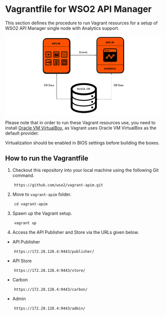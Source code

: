 # Vagrantfile for WSO2 API Manager


This section defines the procedure to run Vagrant resources for a setup of WSO2 API Manager single
node with Analytics support.

![Deployment architecture](deployment-diagram.png)

Please note that in order to run these Vagrant resources use, you need to install
[Oracle VM VirtualBox](http://www.oracle.com/technetwork/server-storage/virtualbox/downloads/index.html),
as Vagrant uses Oracle VM VirtualBox as the default provider.

Virtualization should be enabled in BIOS settings before building the boxes.

## How to run the Vagrantfile

1. Checkout this repository into your local machine using the following Git command.

```
    https://github.com/wso2/vagrant-apim.git
```

2. Move to `vagrant-apim` folder.

```
    cd vagrant-apim
```
3. Spawn up the Vagrant setup.

```
    vagrant up
```

4. Access the API Publisher and Store via the URLs given below.

* API Publisher

```
    https://172.28.128.4:9443/publisher/
```

* API Store

```
    https://172.28.128.4:9443/store/
```

* Carbon

```
    https://172.28.128.4:9443/carbon/
```

* Admin

```
    https://172.28.128.4:9443/admin/
```
